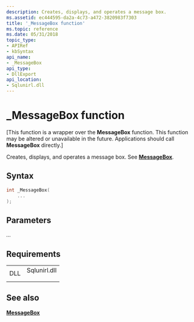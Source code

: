 ```yaml
---
description: Creates, displays, and operates a message box.
ms.assetid: ec444595-da2a-4c73-a472-3820983f7303
title: '_MessageBox function'
ms.topic: reference
ms.date: 05/31/2018
topic_type: 
- APIRef
- kbSyntax
api_name: 
- _MessageBox
api_type: 
- DllExport
api_location: 
- Sqlunirl.dll
---
```


# \_MessageBox function

\[This function is a wrapper over the **MessageBox** function. This function may be altered or unavailable in the future. Applications should call **MessageBox** directly.\]

Creates, displays, and operates a message box. See [**MessageBox**](/windows/win32/api/winuser/nf-winuser-messagebox).

## Syntax


```C++
int _MessageBox(
    ...
);
```



## Parameters

<dl> <dt>

*...* 
</dt> <dd></dd> </dl>

## Requirements



|                |                                                                                         |
|----------------|-----------------------------------------------------------------------------------------|
| DLL<br/> | <dl> <dt>Sqlunirl.dll</dt> </dl> |



## See also

<dl> <dt>

[**MessageBox**](/windows/win32/api/winuser/nf-winuser-messagebox)
</dt> </dl>

 

 
